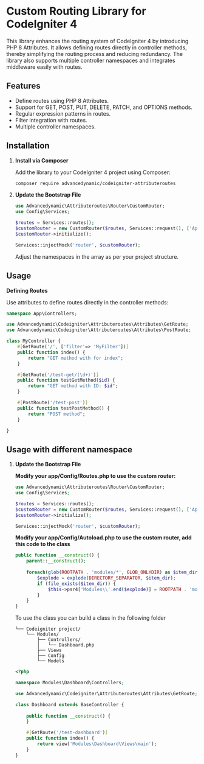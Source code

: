 # Custom Routing Library for CodeIgniter 4

This library enhances the routing system of CodeIgniter 4 by introducing PHP 8 Attributes. It allows defining routes directly in controller methods, thereby simplifying the routing process and reducing redundancy. The library also supports multiple controller namespaces and integrates middleware easily with routes.

## Features

- Define routes using PHP 8 Attributes.
- Support for GET, POST, PUT, DELETE, PATCH, and OPTIONS methods.
- Regular expression patterns in routes.
- Filter integration with routes.
- Multiple controller namespaces.

## Installation

1. **Install via Composer**

   Add the library to your CodeIgniter 4 project using Composer:

   ```bash
   composer require advancedynamic/codeigniter-attributeroutes
    ```

2. **Update the Bootstrap File**
    ```php
    use Advancedynamic\Attributeroutes\Router\CustomRouter;
    use Config\Services;

    $routes = Services::routes();
    $customRouter = new CustomRouter($routes, Services::request(), ['App\\Controllers']);
    $customRouter->initialize();

    Services::injectMock('router', $customRouter);
    ```
    
    Adjust the namespaces in the array as per your project structure.

## Usage

**Defining Routes**

Use attributes to define routes directly in the controller methods:

```php
namespace App\Controllers;

use Advancedynamic\Codeigniter\Attributeroutes\Attributes\GetRoute;
use Advancedynamic\Codeigniter\Attributeroutes\Attributes\PostRoute;

class MyController {
    #[GetRoute('/', ['filter'=> 'MyFilter'])]
    public function index() {
        return "GET method with for index";
    }

    #[GetRoute('/test-get/(\d+)')]
    public function testGetMethod($id) {
        return "GET method with ID: $id";
    }

    #[PostRoute('/test-post')]
    public function testPostMethod() {
        return "POST method";
    }

}
```

## Usage with different namespace



1. **Update the Bootstrap File**

    **Modify your app/Config/Routes.php to use the custom router:**

    ```php
    use Advancedynamic\Attributeroutes\Router\CustomRouter;
    use Config\Services;

    $routes = Services::routes();
    $customRouter = new CustomRouter($routes, Services::request(), ['App\\Controllers', 'Modules\\Dashboard\\Controllers']);
    $customRouter->initialize();

    Services::injectMock('router', $customRouter);
    ```

    **Modify your app/Config/Autoload.php to use the custom router, add this code to the class**
    ```php
    public function __construct() {
        parent::__construct();
        
        foreach(glob(ROOTPATH . 'modules/*', GLOB_ONLYDIR) as $item_dir) {
            $explode = explode(DIRECTORY_SEPARATOR, $item_dir);
            if (file_exists($item_dir)) {
                $this->psr4['Modules\\'.end($explode)] = ROOTPATH . 'modules/'.end($explode);
            }	
        }
    }
    ```
    
    To use the class you can build a class in the following folder

    ```
    └── Codeigniter project/
        └── Modules/
            ├── Controllers/
            │   └── Dashboard.php
            ├── Views
            ├── Config
            └── Models
    ```

    ```php
    <?php

    namespace Modules\Dashboard\Controllers;

    use Advancedynamic\Codeigniter\Attributeroutes\Attributes\GetRoute;

    class Dashboard extends BaseController {
        
        public function __construct() {
        }

        #[GetRoute('/test-dashboard')]
        public function index() {
            return view('Modules\Dashboard\Views\main');
        }
    }
    ```